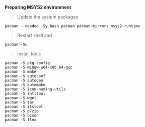 **Preparing MSYS2 environment**

>Update the system packages

	pacman --needed -Sy bash pacman pacman-mirrors msys2-runtime

>Restart shell and

	pacman -Su
	
>Install tools

	pacman -S pkg-config
	pacman -S mingw-w64-x86_64-gcc
	pacman -S make
	pacman -S autoconf
	pacman -S autogen
	pacman -S automake
	pacman -S icon-naming-utils
	pacman -S intltool
	pacman -S wget
	pacman -S tar
	pacman -S itstool
	pacman -S p7zip
	pacman -S bison
	pacman -S flex
	